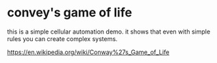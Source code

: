 # convey's game of life 
this is a simple cellular automation demo. it shows that even with simple rules you can create complex systems.

https://en.wikipedia.org/wiki/Conway%27s_Game_of_Life
